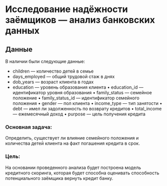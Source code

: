 # Исследование надёжности заёмщиков — анализ банковских данных

## Данные
В наличии были следующие данные:

- сhildren — количество детей в семье
- days_employed — общий трудовой стаж в днях
- dob_years — возраст клиента в годах
- education — уровень образования клиента
•	education_id — идентификатор уровня образования
•	family_status — семейное положение
•	family_status_id — идентификатор семейного положения
•	gender — пол клиента
•	income_type — тип занятости
•	debt — имел ли задолженность по возврату кредитов
•	total_income — ежемесячный доход
•	purpose — цель получения кредита

### Основная задача: 
Определить, существует ли влияние семейного положения и количества детей клиента на факт погашения кредита в срок.

### Цель:
На основании проведенного анализа будет построена модель кредитного скоринга, которая будет способна оценивать способность потенциального заёмщика вернуть кредит банку.

